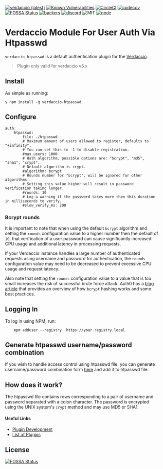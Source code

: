 [![verdaccio (latest)](https://img.shields.io/npm/v/verdaccio-htpasswd/latest.svg)](https://www.npmjs.com/package/verdaccio-htpasswd)
[![Known Vulnerabilities](https://snyk.io/test/github/verdaccio/verdaccio-htpasswd/badge.svg?targetFile=package.json)](https://snyk.io/test/github/verdaccio/verdaccio-htpasswd?targetFile=package.json)
[![CircleCI](https://circleci.com/gh/verdaccio/verdaccio-htpasswd.svg?style=svg)](https://circleci.com/gh/ayusharma/verdaccio-htpasswd) [![codecov](https://codecov.io/gh/ayusharma/verdaccio-htpasswd/branch/master/graph/badge.svg)](https://codecov.io/gh/ayusharma/verdaccio-htpasswd)
[![FOSSA Status](https://app.fossa.io/api/projects/git%2Bgithub.com%2Fverdaccio%2Fverdaccio-htpasswd.svg?type=shield)](https://app.fossa.io/projects/git%2Bgithub.com%2Fverdaccio%2Fverdaccio-htpasswd?ref=badge_shield)
[![backers](https://opencollective.com/verdaccio/tiers/backer/badge.svg?label=Backer&color=brightgreen)](https://opencollective.com/verdaccio)
[![discord](https://img.shields.io/discord/388674437219745793.svg)](http://chat.verdaccio.org/)
![MIT](https://img.shields.io/github/license/mashape/apistatus.svg)
[![node](https://img.shields.io/node/v/verdaccio-htpasswd/latest.svg)](https://www.npmjs.com/package/verdaccio-htpasswd)

# Verdaccio Module For User Auth Via Htpasswd

`verdaccio-htpasswd` is a default authentication plugin for the [Verdaccio](https://github.com/verdaccio/verdaccio).

> Plugin only valid for verdaccio v5.x

## Install

As simple as running:

    $ npm install -g verdaccio-htpasswd

## Configure

    auth:
        htpasswd:
            file: ./htpasswd
            # Maximum amount of users allowed to register, defaults to "+infinity".
            # You can set this to -1 to disable registration.
            #max_users: 1000
            # Hash algorithm, possible options are: "bcrypt", "md5", "sha1", "crypt".
            # Default algorithm is crypt.
            #algorithm: bcrypt
            # Rounds number for "bcrypt", will be ignored for other algorithms.
            # Setting this value higher will result in password verification taking longer.
            #rounds: 10
            # Log a warning if the password takes more then this duration in milliseconds to verify.
            #slow_verify_ms: 200

### Bcrypt rounds

It is important to note that when using the default `bcrypt` algorithm and setting
the `rounds` configuration value to a higher number then the default of `10`, that
verification of a user password can cause significantly increased CPU usage and
additional latency in processing requests.

If your Verdaccio instance handles a large number of authenticated requests using
username and password for authentication, the `rounds` configuration value may need
to be decreased to prevent excessive CPU usage and request latency.

Also note that setting the `rounds` configuration value to a value that is too small
increases the risk of successful brute force attack. Auth0 has a
[blog article](https://auth0.com/blog/hashing-in-action-understanding-bcrypt)
that provides an overview of how `bcrypt` hashing works and some best practices.

## Logging In

To log in using NPM, run:

```
    npm adduser --registry  https://your.registry.local
```

## Generate htpasswd username/password combination

If you wish to handle access control using htpasswd file, you can generate
username/password combination form
[here](http://www.htaccesstools.com/htpasswd-generator/) and add it to htpasswd
file.

## How does it work?

The htpasswd file contains rows corresponding to a pair of username and password
separated with a colon character. The password is encrypted using the UNIX system's
`crypt` method and may use MD5 or SHA1.

#### Useful Links

- [Plugin Development](http://www.verdaccio.org/docs/en/dev-plugins.html)
- [List of Plugins](http://www.verdaccio.org/docs/en/plugins.html)

## License

[![FOSSA Status](https://app.fossa.io/api/projects/git%2Bgithub.com%2Fverdaccio%2Fverdaccio-htpasswd.svg?type=large)](https://app.fossa.io/projects/git%2Bgithub.com%2Fverdaccio%2Fverdaccio-htpasswd?ref=badge_large)
